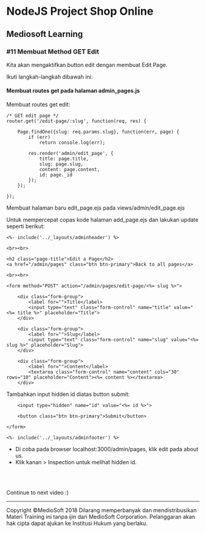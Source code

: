 # NodeJS Project Shop Online

## Mediosoft Learning

### #11 Membuat Method GET Edit

Kita akan mengaktifkan button edit dengan membuat Edit Page.

Ikuti langkah-langkah dibawah ini:

#### Membuat routes get pada halaman admin_pages.js

Membuat routes get edit:

	/* GET edit page */
	router.get('/edit-page/:slug', function(req, res) {
		
		Page.findOne({slug: req.params.slug}, function(err, page) {
			if (err)
				return console.log(err);
				
			res.render('admin/edit_page', {
				title: page.title,
				slug: page.slug,
				content: page.content,
				id: page._id
			});	
		});
		
	});

Membuat halaman baru edit_page.ejs pada views/admin/edit_page.ejs

Untuk mempercepat copas kode halaman add_page.ejs dan lakukan update seperti berikut:

	<%- include('../_layouts/adminheader') %>

	<br><br>

	<h2 class="page-title">Edit a Page</h2>
	<a href="/admin/pages" class="btn btn-primary">Back to all pages</a>

	<br><br>

	<form method="POST" action="/admin/pages/edit-page/<%= slug %>">

		<div class="form-group">
			<label for="">Title</label>
			<input type="text" class="form-control" name="title" value="<%= title %>" placeholder="Title">
		</div>

		<div class="form-group">
			<label for="">Slug</label>
			<input type="text" class="form-control" name="slug" value="<%= slug %>" placeholder="Slug">
		</div>

		<div class="form-group">
			<label for="">Content</label>
			<textarea class="form-control" name="content" cols="30" rows="10" placeholder="Content"><%= content %></textarea>
		</div>

Tambahkan input hidden id diatas button submit:

		<input type="hidden" name="id" value="<%= id %>">

		<button class="btn btn-primary">Submit</button>

	</form>

	<%- include('../_layouts/adminfooter') %>

* Di coba pada browser localhost:3000/admin/pages, klik edit pada about us.
* Klik kanan > Inspection untuk melihat hidden id. 

<br><br>

Continue to next video :)

























---
Copyright &copy;MedioSoft 2018 
Dilarang memperbanyak dan mendistribusikan Materi Training ini tanpa ijin dari MedioSoft Corporation. Pelanggaran akan hak cipta dapat ajukan ke Institusi Hukum yang berlaku.